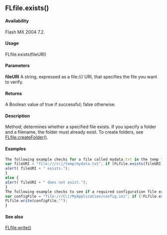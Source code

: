 ## FLfile.exists()

#### Availability

Flash MX 2004 7.2.

#### Usage

FLfile.exists(fileURI)

#### Parameters

**fileURI** A string, expressed as a file:/// URI, that specifies the file you want to verify.

#### Returns

A Boolean value of true if successful; false otherwise.

#### Description

Method; determines whether a specified file exists. If you specify a folder and a filename, the folder must already exist. To create folders, see [FLfile.createFolder()](#!wielmic/developers-animatesdk-docs/test/FLfile_object/FLfile1.md).

#### Examples

```javascript
The following example checks for a file called mydata.txt in the temp folder and displays an alert box indicating whether the file exists:
var fileURI = "file:///c\|/temp/mydata.txt"; if (FLfile.exists(fileURI)) {
alert( fileURI + " exists.");
}
else {
alert( fileURI + " does not exist.");
}
The following example checks to see if a required configuration file exists in the MyApplication folder. If the file doesn’t exist, it is created.
var configFile = "file:///C\|/MyApplication/config.ini"; if (!FLfile.exists(configFile)) {
FLfile.write(configFile,"");
}

```
#### See also

[FLfile.write()](#!wielmic/developers-animatesdk-docs/test/FLfile_object/FLfile15.md)
